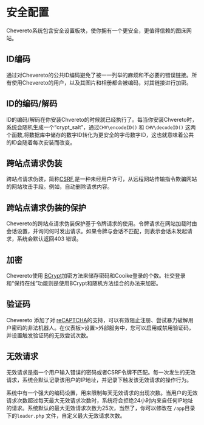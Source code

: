 # 安全配置

Chevereto系统包含安全设置板块，使你拥有一个更安全，更值得信赖的图床网站。

## ID编码

通过对Chevereto的公共ID编码避免了被一一列举的麻烦和不必要的错误链接。所有使用Chevereto的用户，以及其图片和相册都会被编码，对其链接进行加密。

## ID的编码/解码

ID的编码/解码在你安装Chvereto的时候就已经执行了。每当你安装Chvereto时，系统会随机生成一个“crypt_salt”，通过`CHV\encodeID()` 和 `CHV\decodeID()` 这两个函数,将数据库中储存的数字ID转化为更安全的字母数字ID，这也就意味着公共的ID会随着每次安装而改变。

## 跨站点请求伪装

跨站点请求伪装，简称[CSRF](https://en.wikipedia.org/wiki/Cross-site_request_forgery),是一种未经用户许可，从远程网站传输指令欺骗网站的网站攻击手段。例如，自动删除请求内容。

## 跨站点请求伪装的保护

Chevereto的跨站点请求伪装保护基于令牌请求的使用。令牌请求在网站加载时由会话设置，并询问何时发出请求。如果令牌与会话不匹配，则表示会话未发起请求，系统会默认返回403 错误。

## 加密

Chevereto使用 [BCrypt](https://en.wikipedia.org/wiki/Bcrypt)加密方法来储存密码和Cooike登录的个数。社交登录和“保持在线”功能则是使用BCrypt和随机方法组合的办法来加密。

## 验证码

Chevereto 添加了对 [reCAPTCHA](https://www.google.com/recaptcha/intro/)的支持，可以有效阻止注册、尝试暴力破解用户密码的非法机器人。在仪表板>设置>外部服务中，您可以启用或禁用验证码，并设置触发验证码的无效尝试次数。

## 无效请求

无效请求是指一个用户输入错误的密码或者CSRF令牌不匹配。每一次发生的无效请求，系统会默认记录该用户的IP地址，并记录下触发该无效请求的操作行为。

系统中有一个强大的编码设置，用来限制每天无效请求的出现次数。当用户的无效请求次数超过每天最大无效请求次数时，系统将会拒绝24小时内来自任何IP地址的请求。系统默认的最大无效请求次数为25次，当然了，你可以修改在 `/app`目录下的`loader.php` 文件，自定义最大无效请求次数。